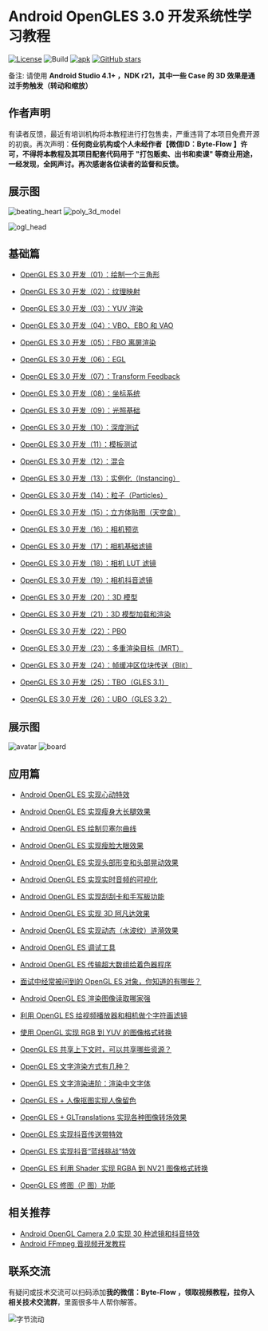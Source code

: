 
# Android OpenGLES 3.0 开发系统性学习教程

[![License](https://img.shields.io/badge/License-Apache%202.0-blue.svg)](https://github.com/githubhaohao/NDK_OpenGLES_3_0/blob/master/LICENSE.txt)
![Build](https://img.shields.io/badge/build-passing-brightgreen)
[![apk](https://img.shields.io/badge/APK-download-green.svg)](https://github.com/githubhaohao/NDK_OpenGLES_3_0/raw/master/doc/OepnGLES.apk)
[![GitHub stars](https://img.shields.io/github/stars/githubhaohao/NDK_OpenGLES_3_0)](https://github.com/githubhaohao/NDK_OpenGLES_3_0/stargazers)

备注: 请使用 **Android Studio 4.1+ ，NDK r21，其中一些 Case 的 3D 效果是通过手势触发（转动和缩放）**

## 作者声明

有读者反馈，最近有培训机构将本教程进行打包售卖，严重违背了本项目免费开源的初衷。再次声明：**任何商业机构或个人未经作者【微信ID：Byte-Flow 】许可，不得将本教程及其项目配套代码用于 "打包贩卖、出书和卖课" 等商业用途，一经发现，全网声讨。再次感谢各位读者的监督和反馈。**

## 展示图

![beating_heart](https://github.com/githubhaohao/NDK_OpenGLES_3_0/blob/master/gif/beating_heart.gif)
![poly_3d_model](https://github.com/githubhaohao/NDK_OpenGLES_3_0/blob/master/gif/poly.gif)

![ogl_head](https://github.com/githubhaohao/NDK_OpenGLES_3_0/blob/master/gif/head.gif)


## 基础篇

- [OpenGL ES 3.0 开发（01）：绘制一个三角形](https://blog.csdn.net/Kennethdroid/article/details/95622391)

- [OpenGL ES 3.0 开发（02）：纹理映射](https://blog.csdn.net/Kennethdroid/article/details/96887637)

- [OpenGL ES 3.0 开发（03）：YUV 渲染](https://blog.csdn.net/Kennethdroid/article/details/97153407)

- [OpenGL ES 3.0 开发（04）：VBO、EBO 和 VAO](https://blog.csdn.net/Kennethdroid/article/details/98088890)

- [OpenGL ES 3.0 开发（05）：FBO 离屏渲染](https://blog.csdn.net/Kennethdroid/article/details/98883854)

- [OpenGL ES 3.0 开发（06）：EGL](https://blog.csdn.net/Kennethdroid/article/details/99655635)

- [OpenGL ES 3.0 开发（07）：Transform Feedback](https://blog.csdn.net/Kennethdroid/article/details/100083599)

- [OpenGL ES 3.0 开发（08）：坐标系统](https://blog.csdn.net/Kennethdroid/article/details/100898155)

- [OpenGL ES 3.0 开发（09）：光照基础](https://blog.csdn.net/Kennethdroid/article/details/101220947)

- [OpenGL ES 3.0 开发（10）：深度测试](https://blog.csdn.net/Kennethdroid/article/details/101709694)

- [OpenGL ES 3.0 开发（11）：模板测试](https://blog.csdn.net/Kennethdroid/article/details/102533260)

- [OpenGL ES 3.0 开发（12）：混合](https://blog.csdn.net/Kennethdroid/article/details/102630858)

- [OpenGL ES 3.0 开发（13）：实例化（Instancing）](https://blog.csdn.net/Kennethdroid/article/details/102770813)

- [OpenGL ES 3.0 开发（14）：粒子（Particles）](https://blog.csdn.net/Kennethdroid/article/details/102881654)

- [OpenGL ES 3.0 开发（15）：立方体贴图（天空盒）](https://blog.csdn.net/Kennethdroid/article/details/102991524)

- [OpenGL ES 3.0 开发（16）：相机预览](https://blog.csdn.net/Kennethdroid/article/details/103189489)

- [OpenGL ES 3.0 开发（17）：相机基础滤镜](https://blog.csdn.net/Kennethdroid/article/details/103335598)

- [OpenGL ES 3.0 开发（18）：相机 LUT 滤镜](https://blog.csdn.net/Kennethdroid/article/details/103355129)

- [OpenGL ES 3.0 开发（19）：相机抖音滤镜](https://blog.csdn.net/Kennethdroid/article/details/103449935)

- [OpenGL ES 3.0 开发（20）：3D 模型](https://blog.csdn.net/Kennethdroid/article/details/103771970)

- [OpenGL ES 3.0 开发（21）：3D 模型加载和渲染](https://blog.csdn.net/Kennethdroid/article/details/103825593)

- [OpenGL ES 3.0 开发（22）：PBO](https://blog.csdn.net/Kennethdroid/article/details/103931627)

- [OpenGL ES 3.0 开发（23）：多重渲染目标（MRT）](https://blog.csdn.net/Kennethdroid/article/details/108873665)

- [OpenGL ES 3.0 开发（24）：帧缓冲区位块传送（Blit）](https://blog.csdn.net/Kennethdroid/article/details/109032497)

- [OpenGL ES 3.0 开发（25）：TBO（GLES 3.1）](https://blog.csdn.net/Kennethdroid/article/details/109749018)

- [OpenGL ES 3.0 开发（26）：UBO（GLES 3.2）](https://blog.csdn.net/Kennethdroid/article/details/109749018)


## 展示图

![avatar](https://github.com/githubhaohao/NDK_OpenGLES_3_0/blob/master/gif/avatar.gif)
![board](https://github.com/githubhaohao/NDK_OpenGLES_3_0/blob/master/gif/draw_board.gif)

## 应用篇

- [Android OpenGL ES 实现心动特效](https://blog.csdn.net/Kennethdroid/article/details/104536532)

- [Android OpenGL ES 实现瘦身大长腿效果](https://blog.csdn.net/Kennethdroid/article/details/104546234)

- [Android OpenGL ES 绘制贝塞尔曲线](https://blog.csdn.net/Kennethdroid/article/details/104721096)

- [Android OpenGL ES 实现瘦脸大眼效果](https://blog.csdn.net/Kennethdroid/article/details/104907763)

- [Android OpenGL ES 实现头部形变和头部晃动效果](https://blog.csdn.net/Kennethdroid/article/details/105208054)

- [Android OpenGL ES 实现实时音频的可视化](https://blog.csdn.net/Kennethdroid/article/details/106128767)

- [Android OpenGL ES 实现刮刮卡和手写板功能](https://blog.csdn.net/Kennethdroid/article/details/106339286)

- [Android OpenGL ES 实现 3D 阿凡达效果](https://blog.csdn.net/Kennethdroid/article/details/106423475)

- [Android OpenGL ES 实现动态（水波纹）涟漪效果](https://blog.csdn.net/Kennethdroid/article/details/106556584)

- [Android OpenGL ES 调试工具](https://blog.csdn.net/Kennethdroid/article/details/106695602)

- [Android OpenGL ES 传输超大数组给着色器程序](https://blog.csdn.net/Kennethdroid/article/details/109749018)

- [面试中经常被问到的 OpenGL ES 对象，你知道的有哪些？](https://blog.csdn.net/Kennethdroid/article/details/112379836)

- [Android OpenGL ES 渲染图像读取哪家强](https://blog.csdn.net/Kennethdroid/article/details/109339906)

- [利用 OpenGL ES 给视频播放器和相机做个字符画滤镜](https://blog.csdn.net/Kennethdroid/article/details/113379112)

- [使用 OpenGL 实现 RGB 到 YUV 的图像格式转换](https://t.1yb.co/uvfH)

- [OpenGL ES 共享上下文时，可以共享哪些资源？](https://t.1yb.co/uvfS)

- [OpenGL ES 文字渲染方式有几种？](http://mp.weixin.qq.com/s?__biz=MzIwNTIwMzAzNg==&mid=506682327&idx=1&sn=38f091451bb508b66933f2213ec0fb7d&chksm=0cf388e43b8401f2e115aa58b0ad8facb462363f3a1ed99604f9ea5c51b2bc815d8f237fc6e9#rd)

- [OpenGL ES 文字渲染进阶：渲染中文字体](https://t.1yb.co/vezw)

- [OpenGL ES + 人像抠图实现人像留色](https://t.1yb.co/z84y) 

- [OpenGL ES + GLTranslations 实现各种图像转场效果](https://t.1yb.co/z8do)

- [OpenGL ES 实现抖音传送带特效](https://mp.weixin.qq.com/s/Px6UeZuavqkKS0hek27vog)

- [OpenGL ES 实现抖音“蓝线挑战”特效](https://juejin.cn/post/7012976724946190367)

- [OpenGL ES 利用 Shader 实现 RGBA 到 NV21 图像格式转换](https://juejin.cn/post/7025223104569802789)

- [OpenGL ES 修图（P 图）功能](https://juejin.cn/post/7029111228035399688)

## 相关推荐

- [Android OpenGL Camera 2.0 实现 30 种滤镜和抖音特效](https://github.com/githubhaohao/OpenGLCamera2)
- [Android FFmpeg 音视频开发教程](http://mp.weixin.qq.com/s?__biz=MzIwNTIwMzAzNg==&mid=506681298&idx=1&sn=50177285bf0d330d0dfc4e0954d5ad12&chksm=0cf384e13b840df76f89aeb8ac76939ff32b2f9bf600729782d61698181af60d92cce61ee150#rd)


## 联系交流
有疑问或技术交流可以扫码添加**我的微信：Byte-Flow ，领取视频教程，拉你入相关技术交流群**，里面很多牛人帮你解答。

![字节流动](https://github.com/githubhaohao/NDK_OpenGLES_3_0/blob/master/doc/img/accountID.jpg)


